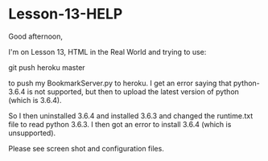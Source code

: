 # Lesson-13-HELP
Good afternoon,

I'm on Lesson 13, HTML in the Real World and trying to use:

git push heroku master

to push my BookmarkServer.py to heroku.  I get an error saying that python-3.6.4 is not supported, but then to upload the latest version of python (which is 3.6.4).

So I then uninstalled 3.6.4 and installed 3.6.3 and changed the runtime.txt file to read python 3.6.3. I then got an error to install 3.6.4 (which is unsupported).  

Please see screen shot and configuration files.
